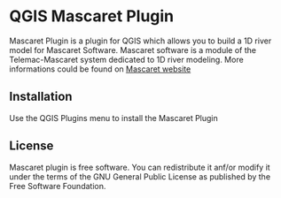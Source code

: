 
# QGIS Mascaret Plugin
Mascaret Plugin is a plugin for QGIS which allows you to build a 1D river model for Mascaret Software.
Mascaret software is a module of the Telemac-Mascaret system dedicated to 1D river modeling.
More informations could be found on [Mascaret website]("http://www.openmascaret.org")
## Installation
Use the QGIS Plugins menu to install the Mascaret Plugin
## License
Mascaret plugin is free software.
You can redistribute it anf/or modify it under the terms of the GNU General Public License as published by the Free Software Foundation.

